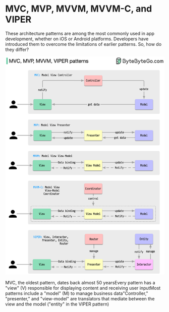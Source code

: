 # MVC, MVP, MVVM, MVVM-C, and VIPER

These architecture patterns are among the most commonly used in app development, whether on iOS or Android platforms. Developers have introduced them to overcome the limitations of earlier patterns. So, how do they differ?<p>
  <img src="../images/client arch patterns.png" style="width: 720px" />
</p>
MVC, the oldest pattern, dates back almost 50 yearsEvery pattern has a "view" (V) responsible for displaying content and receiving user inputMost patterns include a "model" (M) to manage business data"Controller," "presenter," and "view-model" are translators that mediate between the view and the model ("entity" in the VIPER pattern)
